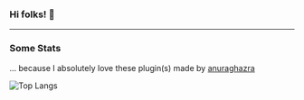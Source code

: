 ### Hi folks! 👋

<!--
**BRAiNCHiLD95/BRAiNCHiLD95** is a ✨ _special_ ✨ repository because its `README.md` (this file) appears on your GitHub profile.

Here are some ideas to get you started:

- 🔭 I’m currently working on ...
- 🌱 I’m currently learning ...
- 👯 I’m looking to collaborate on ...
- 🤔 I’m looking for help with ...
- 💬 Ask me about ...
- 📫 How to reach me: ...
- 😄 Pronouns: ...
- ⚡ Fun fact: ...
-->
---
### Some Stats
... because I absolutely love these plugin(s) made by [anuraghazra](https://github.com/anuraghazra/github-readme-stats)

![Top Langs](https://github-readme-stats.vercel.app/api/top-langs/?username=BRAiNCHiLD95&layout=compact&count_private=true&theme=blue-green&hide_border=true&border_radius=25 "My Top Languages")
